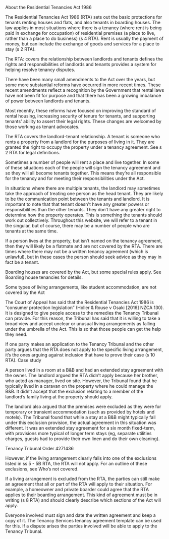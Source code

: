 About the Residential Tenancies Act 1986

The Residential Tenancies Act 1986 (RTA) sets out the basic protections for tenants renting houses and flats, and also tenants in boarding houses. The law applies in most situations where there is a tenancy (where rent is being paid in exchange for occupation) of residential premises (a place to live, rather than a place to do business) (s 4 RTA). Rent is usually the payment of money, but can include the exchange of goods and services for a place to stay (s 2 RTA).

The RTA:
covers the relationship between landlords and tenants
defines the rights and responsibilities of landlords and tenants
provides a system for helping resolve tenancy disputes.

There have been many small amendments to the Act over the years, but some more substantial reforms have occurred in more recent times. These recent amendments reflect a recognition by the Government that rental laws have not been fit for purpose and that there has been a growing imbalance of power between landlords and tenants. 

Most recently, these reforms have focused on improving the standard of rental housing, increasing security of tenure for tenants, and supporting tenants' ability to assert their legal rights. These changes are welcomed by those working as tenant advocates.

The RTA covers the landlord-tenant relationship. A tenant is someone who rents a property from a landlord for the purposes of living in it. They are granted the right to occupy the property under a tenancy agreement. See s 2 RTA for legal definitions.

Sometimes a number of people will rent a place and live together. In some of these situations each of the people will sign the tenancy agreement and so they will all become tenants together. This means they’re all responsible for the tenancy and for meeting their responsibilities under the Act.

In situations where there are multiple tenants, the landlord may sometimes take the approach of treating one person as the head tenant. They are likely to be the communication point between the tenants and landlord. It is important to note that that tenant doesn't have any greater powers or responsibilities than the other tenants. They don’t have any greater right to determine how the property operates. This is something the tenants should work out collectively.
Throughout this website, we will refer to a tenant in the singular, but of course, there may be a number of people who are tenants at the same time.

If a person lives at the property, but isn’t named on the tenancy agreement, then they will likely be a flatmate and are not covered by the RTA. There are times where there may not be a written tenancy agreement (which is unlawful), but in these cases the person should seek advice as they may in fact be a tenant.

Boarding houses are covered by the Act, but some special rules apply. See Boarding house tenancies for details.

Some types of living arrangements, like student accommodation, are not covered by the Act

The Court of Appeal has said that the Residential Tenancies Act 1986 is “consumer protection legislation” (Holler & Rouse v Osaki [2016] NZCA 130). It is designed to give people access to the remedies the Tenancy Tribunal can provide. For this reason, the Tribunal has said that it is willing to take a broad view and accept unclear or unusual living arrangements as falling under the umbrella of the Act. This is so that those people can get the help they need.

If one party makes an application to the Tenancy Tribunal and the other party argues that the RTA does not apply to the specific living arrangement, it’s the ones arguing against inclusion that have to prove their case (s 10 RTA).
 Case study

A person lived in a room at a B&B and had an extended stay agreement with the owner. The landlord argued the RTA didn’t apply because her brother, who acted as manager, lived on site. However, the Tribunal found that he typically lived in a caravan on the property where he could manage the B&B. It didn’t accept that the exclusion relating to a member of the landlord’s family living at the property should apply.

The landlord also argued that the premises were excluded as they were for temporary or transient accommodation (such as provided by hotels and motels). The Tribunal found that while a stay at a B&B might typically fall under this exclusion provision, the actual agreement in this situation was different. It was an extended stay agreement for a six month fixed-term, with provisions more typical of longer term stays (eg, separate utilities charges, guests had to provide their own linen and do their own cleaning).

Tenancy Tribunal Order 4271436

However, if the living arrangement clearly falls into one of the exclusions listed in ss 5 - 5B RTA, the RTA will not apply. For an outline of these exclusions, see Who’s not covered.

If a living arrangement is excluded from the RTA, the parties can still make an agreement that all or part of the RTA will apply to their situation. For example, a homeowner and private boarder could agree that the RTA applies to their boarding arrangement. This kind of agreement must be in writing (s 8 RTA) and should clearly describe which sections of the Act will apply.

Everyone involved must sign and date the written agreement and keep a copy of it. The Tenancy Services tenancy agreement template can be used for this. If a dispute arises the parties involved will be able to apply to the Tenancy Tribunal.